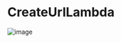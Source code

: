 # CreateUrlLambda
![image](https://github.com/user-attachments/assets/91ffa11b-631a-4378-9fce-2ceaf7f90e5e)

